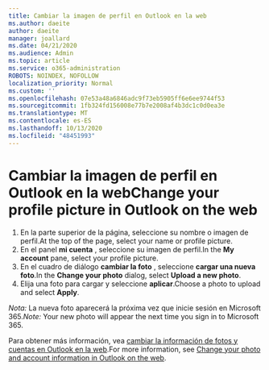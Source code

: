 ```yaml
---
title: Cambiar la imagen de perfil en Outlook en la web
ms.author: daeite
author: daeite
manager: joallard
ms.date: 04/21/2020
ms.audience: Admin
ms.topic: article
ms.service: o365-administration
ROBOTS: NOINDEX, NOFOLLOW
localization_priority: Normal
ms.custom: ''
ms.openlocfilehash: 07e53a48a6846adc9f73eb5905ff6e6ee9744f53
ms.sourcegitcommit: 1fb324fd156008e77b7e2008af4b3dc1c0d0ea3e
ms.translationtype: MT
ms.contentlocale: es-ES
ms.lasthandoff: 10/13/2020
ms.locfileid: "48451993"
---
```

# <a name="change-your-profile-picture-in-outlook-on-the-web"></a><span data-ttu-id="6c94d-102">Cambiar la imagen de perfil en Outlook en la web</span><span class="sxs-lookup"><span data-stu-id="6c94d-102">Change your profile picture in Outlook on the web</span></span>

1. <span data-ttu-id="6c94d-103">En la parte superior de la página, seleccione su nombre o imagen de perfil.</span><span class="sxs-lookup"><span data-stu-id="6c94d-103">At the top of the page, select your name or profile picture.</span></span>
1. <span data-ttu-id="6c94d-104">En el panel **mi cuenta** , seleccione su imagen de perfil.</span><span class="sxs-lookup"><span data-stu-id="6c94d-104">In the **My account** pane, select your profile picture.</span></span>
1. <span data-ttu-id="6c94d-105">En el cuadro de diálogo **cambiar la foto** , seleccione **cargar una nueva foto**.</span><span class="sxs-lookup"><span data-stu-id="6c94d-105">In the **Change your photo** dialog, select **Upload a new photo**.</span></span>
1. <span data-ttu-id="6c94d-106">Elija una foto para cargar y seleccione **aplicar**.</span><span class="sxs-lookup"><span data-stu-id="6c94d-106">Choose a photo to upload and select **Apply**.</span></span>

<span data-ttu-id="6c94d-107">*Nota:* La nueva foto aparecerá la próxima vez que inicie sesión en Microsoft 365.</span><span class="sxs-lookup"><span data-stu-id="6c94d-107">*Note:* Your new photo will appear the next time you sign in to Microsoft 365.</span></span>

<span data-ttu-id="6c94d-108">Para obtener más información, vea [cambiar la información de fotos y cuentas en Outlook en la web](https://support.office.com/article/b2dbb289-851d-4bed-93c3-3e136f5659ec).</span><span class="sxs-lookup"><span data-stu-id="6c94d-108">For more information, see [Change your photo and account information in Outlook on the web](https://support.office.com/article/b2dbb289-851d-4bed-93c3-3e136f5659ec).</span></span>
